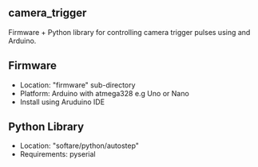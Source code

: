 ##  camera_trigger 

Firmware + Python library for controlling camera trigger pulses using and Arduino.

## Firmware

* Location: "firmware" sub-directory
* Platform: Arduino with atmega328 e.g Uno or Nano 
* Install using Aruduino IDE 

## Python Library

* Location: "softare/python/autostep"
* Requirements: pyserial



